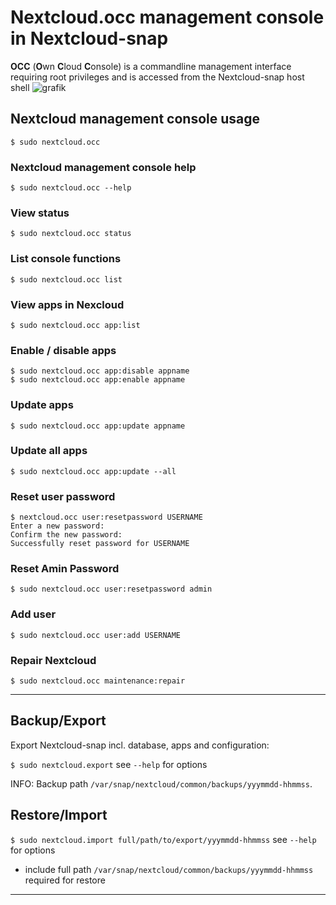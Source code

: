 # Nextcloud.occ management console in Nextcloud-snap

**OCC** (**O**wn **C**loud **C**onsole) is a commandline management interface requiring root privileges and is accessed from the Nextcloud-snap host shell
![grafik](https://user-images.githubusercontent.com/54933878/224549354-c5609668-1ad1-4572-ac9a-14c681e612ad.png)

## Nextcloud management console usage

```
$ sudo nextcloud.occ
```

### Nextcloud management console help

```
$ sudo nextcloud.occ --help
```

### View status
```
$ sudo nextcloud.occ status
```

### List console functions 
```
$ sudo nextcloud.occ list
```

### View apps in Nexcloud

```
$ sudo nextcloud.occ app:list
```

### Enable / disable apps

```
$ sudo nextcloud.occ app:disable appname
$ sudo nextcloud.occ app:enable appname
```

### Update apps

```
$ sudo nextcloud.occ app:update appname
```

### Update all apps

```
$ sudo nextcloud.occ app:update --all
```

### Reset user password

```
$ nextcloud.occ user:resetpassword USERNAME
Enter a new password: 
Confirm the new password: 
Successfully reset password for USERNAME
```

### Reset Amin Password
```
$ sudo nextcloud.occ user:resetpassword admin
```

### Add user

```
$ sudo nextcloud.occ user:add USERNAME
```

### Repair Nextcloud

```
$ sudo nextcloud.occ maintenance:repair
```

----
## Backup/Export

Export Nextcloud-snap incl. database, apps and configuration:

`$ sudo nextcloud.export` see `--help` for options

INFO: Backup path `/var/snap/nextcloud/common/backups/yyymmdd-hhmmss`.

## Restore/Import

`$ sudo nextcloud.import full/path/to/export/yyymmdd-hhmmss` see `--help` for options

- include full path `/var/snap/nextcloud/common/backups/yyymmdd-hhmmss` required for restore

----
